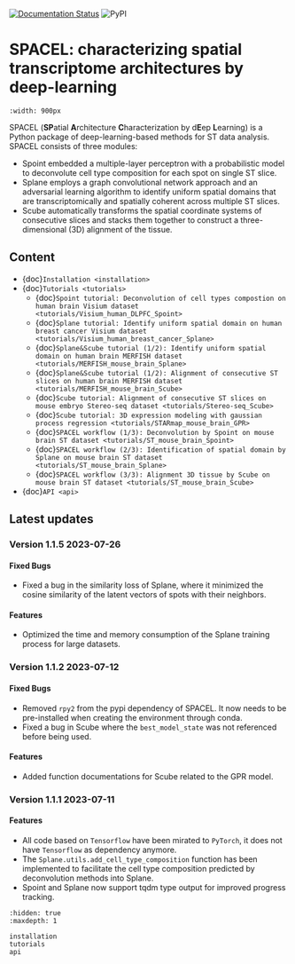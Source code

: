 [![Documentation Status](https://readthedocs.org/projects/spacel/badge/?version=latest)](https://spacel.readthedocs.io/en/latest/?badge=latest)
![PyPI](https://img.shields.io/pypi/v/SPACEL)

# SPACEL: characterizing spatial transcriptome architectures by deep-learning

```{image} _static/img/figure1.png
:width: 900px
```
SPACEL (**SP**atial **A**rchitecture **C**haracterization by d**E**ep **L**earning) is a Python package of deep-learning-based methods for ST data analysis. SPACEL consists of three modules: 

- Spoint embedded a multiple-layer perceptron with a probabilistic model to deconvolute cell type composition for each spot on single ST slice.
- Splane employs a graph convolutional network approach and an adversarial learning algorithm to identify uniform spatial domains that are transcriptomically and spatially coherent across multiple ST slices.
- Scube automatically transforms the spatial coordinate systems of consecutive slices and stacks them together to construct a three-dimensional (3D) alignment of the tissue.

## Content
* {doc}`Installation <installation>`
* {doc}`Tutorials <tutorials>`
    * {doc}`Spoint tutorial: Deconvolution of cell types compostion on human brain Visium dataset <tutorials/Visium_human_DLPFC_Spoint>`
    * {doc}`Splane tutorial: Identify uniform spatial domain on human breast cancer Visium dataset <tutorials/Visium_human_breast_cancer_Splane>`
    * {doc}`Splane&Scube tutorial (1/2): Identify uniform spatial domain on human brain MERFISH dataset <tutorials/MERFISH_mouse_brain_Splane>`
    * {doc}`Splane&Scube tutorial (1/2): Alignment of consecutive ST slices on human brain MERFISH dataset <tutorials/MERFISH_mouse_brain_Scube>`
    * {doc}`Scube tutorial: Alignment of consecutive ST slices on mouse embryo Stereo-seq dataset <tutorials/Stereo-seq_Scube>`
    * {doc}`Scube tutorial: 3D expression modeling with gaussian process regression <tutorials/STARmap_mouse_brain_GPR>`
    * {doc}`SPACEL workflow (1/3): Deconvolution by Spoint on mouse brain ST dataset <tutorials/ST_mouse_brain_Spoint>`
    * {doc}`SPACEL workflow (2/3): Identification of spatial domain by Splane on mouse brain ST dataset <tutorials/ST_mouse_brain_Splane>`
    * {doc}`SPACEL workflow (3/3): Alignment 3D tissue by Scube on mouse brain ST dataset <tutorials/ST_mouse_brain_Scube>`
* {doc}`API <api>`

## Latest updates
### Version 1.1.5 2023-07-26
#### Fixed Bugs
- Fixed a bug in the similarity loss of Splane, where it minimized the cosine similarity of the latent vectors of spots with their neighbors.
#### Features
- Optimized the time and memory consumption of the Splane training process for large datasets.

### Version 1.1.2 2023-07-12
#### Fixed Bugs
- Removed `rpy2` from the pypi dependency of SPACEL. It now needs to be pre-installed when creating the environment through conda.
- Fixed a bug in Scube where the `best_model_state` was not referenced before being used.
#### Features
- Added function documentations for Scube related to the GPR model.

### Version 1.1.1 2023-07-11
#### Features
* All code based on `Tensorflow` have been mirated to `PyTorch`, it does not have `Tensorflow` as dependency anymore.
* The `Splane.utils.add_cell_type_composition` function has been implemented to facilitate the cell type composition predicted by deconvolution methods into Splane.
* Spoint and Splane now support tqdm type output for improved progress tracking.

```{toctree}
:hidden: true
:maxdepth: 1

installation
tutorials
api
```
